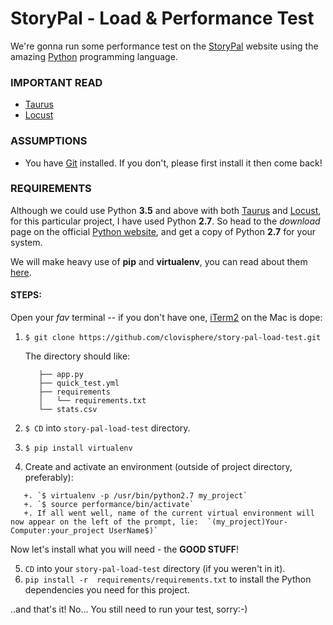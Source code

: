 # StoryPal - Load & Performance Test

We're gonna run some performance test on the [StoryPal](https://www.storypal.co/) website using the amazing [Python](https://www.python.org/) programming language. 

### IMPORTANT READ

+ [Taurus](https://gettaurus.org/)
+ [Locust](https://locust.io/)

### ASSUMPTIONS

+ You have [Git](https://git-scm.com/) installed. If you don't, please first install it then come back!

### REQUIREMENTS

Although we could use Python **3.5** and above with both [Taurus](https://gettaurus.org/) and [Locust](https://locust.io/), for this particular project, I have used Python **2.7**. So head to the *download* page on the official [Python website](https://www.python.org/downloads/), and get a copy of Python **2.7** for your system.

We will make heavy use of **pip** and **virtualenv**, you can read about them [here](http://docs.python-guide.org/en/latest/dev/virtualenvs/).

#### STEPS:

Open your *fav* terminal -- if you don't have one, [iTerm2](https://www.iterm2.com/) on the Mac is dope:

1. `$ git clone https://github.com/clovisphere/story-pal-load-test.git`

   The directory should like:
   
   ```
      ├── app.py
      ├── quick_test.yml
      ├── requirements
      │   └── requirements.txt
      └── stats.csv
    ```

2. `$ CD` into `story-pal-load-test` directory.
3. `$ pip install virtualenv`
4. Create and activate an environment (outside of project directory, preferably):
```
   +. `$ virtualenv -p /usr/bin/python2.7 my_project`
   +. `$ source performance/bin/activate`
   +. If all went well, name of the current virtual environment will now appear on the left of the prompt, lie:  `(my_project)Your-Computer:your_project UserName$)`
```
   
Now let's install what you will need - the **GOOD STUFF**!

5. `CD` into your `story-pal-load-test` directory (if you weren't in it).
6. `pip install -r  requirements/requirements.txt` to install the Python dependencies you need for this project.

..and that's it! No... You still need to run your test, sorry:-)






